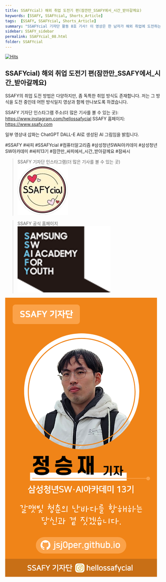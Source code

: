 ```yaml
---
title: SSAFYcial) 해외 취업 도전기 편(잠깐만_SSAFY에서_시간_받아갈께요)
keywords: [SSAFY, SSAFYcial, Shorts_Article]
tags:  [SSAFY, SSAFYcial, Shorts_Article]
summary: "SSAFYcial 기자단 활동 8호 기사! 이 영상은 한 남자가 해외 취업에 도전하는 그 기록."
sidebar: SSAFY_sidebar
permalink: SSAFYcial_08.html
folder: SSAFYcial
---
```


<a href="https://hits.sh/jsj0per.github.io/SSAFYcial_08.html/"><img alt="Hits" src="https://hits.sh/jsj0per.github.io/SSAFYcial_08.html.svg?style=for-the-badge&label=PostView&color=347DBE&logo=Perso"/></a>

## SSAFYcial) 해외 취업 도전기 편(잠깐만_SSAFY에서_시간_받아갈께요)



SSAFY의 취업 도전 방법은 다양하지만, 좀 독특한 취업 방식도 존재합니다.  저는 그 방식을 도전 중인데 어떤 방식일지 영상과 함께 만나보도록 하겠습니다.  

SSAFY 기자단 인스타그램 주소(더 많은 기사를 볼 수 있는 곳): https://www.instagram.com/hellossafycial
SSAFY 홈페이지: https://www.ssafy.com

일부 영상내 삽화는 ChatGPT DALL-E AI로 생성된 AI 그림임을 밝힙니다.

#SSAFY #싸피 #SSAFYcial #컴퓨터알고리즘 #삼성청년SWAI아카데미 #삼성청년SW아카데미 #싸피13기 #잠깐만_싸피에서_시간_받아갈께요 #잠싸시

> SSAFY 기자단 인스타그램(더 많은 기사를 볼 수 있는 곳)  
> [![SSAFYcial_Logo](/pages/SSAFYcial/SSAFYcial_img/ssafycial.png)](https://www.instagram.com/hellossafycial)  

> SSAFY 공식 홈페이지  
> [![SSAFY_Logo](/pages/SSAFYcial/SSAFYcial_img/new_logo_ssafy.png)](https://www.ssafy.com)

![SSAFYcial_namecard](/pages/SSAFYcial/SSAFYcial_namecard_new.png)  
